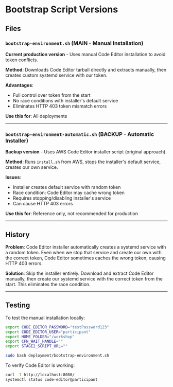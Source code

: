 # Bootstrap Script Versions

## Files

### `bootstrap-environment.sh` (MAIN - Manual Installation)
**Current production version** - Uses manual Code Editor installation to avoid token conflicts.

**Method**: Downloads Code Editor tarball directly and extracts manually, then creates custom systemd service with our token.

**Advantages**:
- Full control over token from the start
- No race conditions with installer's default service
- Eliminates HTTP 403 token mismatch errors

**Use this for**: All deployments

---

### `bootstrap-environment-automatic.sh` (BACKUP - Automatic Installer)
**Backup version** - Uses AWS Code Editor installer script (original approach).

**Method**: Runs `install.sh` from AWS, stops the installer's default service, creates our own service.

**Issues**:
- Installer creates default service with random token
- Race condition: Code Editor may cache wrong token
- Requires stopping/disabling installer's service
- Can cause HTTP 403 errors

**Use this for**: Reference only, not recommended for production

---

## History

**Problem**: Code Editor installer automatically creates a systemd service with a random token. Even when we stop that service and create our own with the correct token, Code Editor sometimes caches the wrong token, causing HTTP 403 errors.

**Solution**: Skip the installer entirely. Download and extract Code Editor manually, then create our systemd service with the correct token from the start. This eliminates the race condition.

---

## Testing

To test the manual installation locally:
```bash
export CODE_EDITOR_PASSWORD="testPassword123"
export CODE_EDITOR_USER="participant"
export HOME_FOLDER="/workshop"
export CFN_WAIT_HANDLE=""
export STAGE2_SCRIPT_URL=""

sudo bash deployment/bootstrap-environment.sh
```

To verify Code Editor is working:
```bash
curl -I http://localhost:8080/
systemctl status code-editor@participant
```
